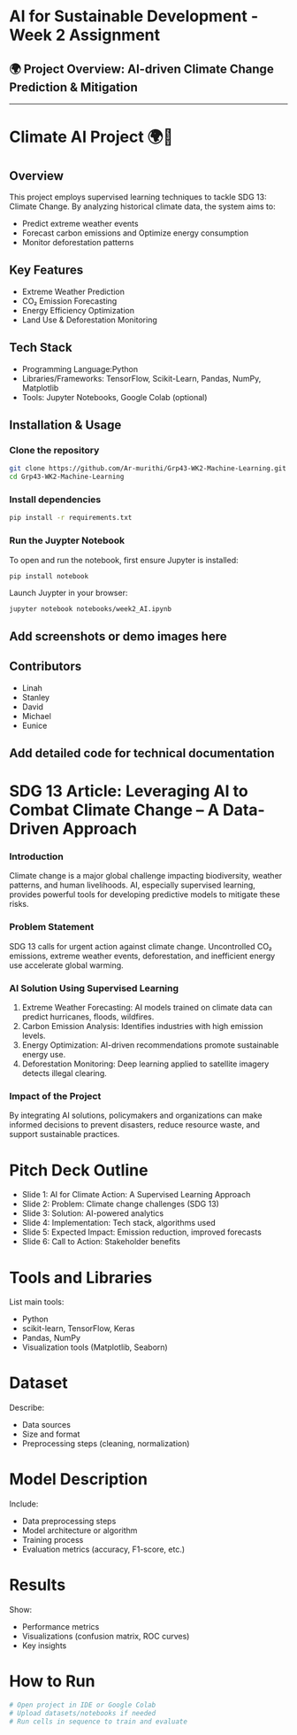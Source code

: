 # AI for Sustainable Development - Week 2 Assignment

## 🌍 Project Overview: AI-driven Climate Change Prediction & Mitigation

---

# Climate AI Project 🌍🔬

## Overview
This project employs supervised learning techniques to tackle SDG 13: Climate Change. By analyzing historical climate data, the system aims to:
- Predict extreme weather events
- Forecast carbon emissions and Optimize energy consumption
- Monitor deforestation patterns

## Key Features
- Extreme Weather Prediction 
- CO₂ Emission Forecasting  
- Energy Efficiency Optimization
- Land Use & Deforestation Monitoring 

## Tech Stack
- Programming Language:Python  
- Libraries/Frameworks: TensorFlow, Scikit-Learn, Pandas, NumPy, Matplotlib  
- Tools: Jupyter Notebooks, Google Colab (optional)  


## Installation & Usage

### Clone the repository
```bash
git clone https://github.com/Ar-murithi/Grp43-WK2-Machine-Learning.git
cd Grp43-WK2-Machine-Learning
```

### Install dependencies
```bash
pip install -r requirements.txt
```

### Run the Juypter Notebook
To open and run the notebook, first ensure Jupyter is installed:

```bash
pip install notebook
```

Launch Juypter in your browser:

    jupyter notebook notebooks/week2_AI.ipynb

## Add screenshots or demo images here


## Contributors
- Linah 
- Stanley
- David 
- Michael
- Eunice


## Add detailed code for technical documentation

# SDG 13 Article: Leveraging AI to Combat Climate Change – A Data-Driven Approach

### Introduction
Climate change is a major global challenge impacting biodiversity, weather patterns, and human livelihoods. AI, especially supervised learning, provides powerful tools for developing predictive models to mitigate these risks.

### Problem Statement 
SDG 13 calls for urgent action against climate change. Uncontrolled CO₂ emissions, extreme weather events, deforestation, and inefficient energy use accelerate global warming.

### AI Solution Using Supervised Learning 
1. Extreme Weather Forecasting: AI models trained on climate data can predict hurricanes, floods, wildfires.  
2. Carbon Emission Analysis: Identifies industries with high emission levels.  
3. Energy Optimization: AI-driven recommendations promote sustainable energy use.  
4. Deforestation Monitoring: Deep learning applied to satellite imagery detects illegal clearing.

### Impact of the Project  
By integrating AI solutions, policymakers and organizations can make informed decisions to prevent disasters, reduce resource waste, and support sustainable practices.

# Pitch Deck Outline

- Slide 1: AI for Climate Action: A Supervised Learning Approach
- Slide 2: Problem: Climate change challenges (SDG 13)  
- Slide 3: Solution: AI-powered analytics  
- Slide 4: Implementation: Tech stack, algorithms used  
- Slide 5: Expected Impact: Emission reduction, improved forecasts  
- Slide 6: Call to Action: Stakeholder benefits

# Tools and Libraries
List main tools:
- Python  
- scikit-learn, TensorFlow, Keras  
- Pandas, NumPy  
- Visualization tools (Matplotlib, Seaborn)  

# Dataset
Describe:
- Data sources  
- Size and format  
- Preprocessing steps (cleaning, normalization) 

# Model Description
Include:
- Data preprocessing steps  
- Model architecture or algorithm  
- Training process  
- Evaluation metrics (accuracy, F1-score, etc.)

# Results
Show:
- Performance metrics  
- Visualizations (confusion matrix, ROC curves)  
- Key insights  

# How to Run
```bash
# Open project in IDE or Google Colab
# Upload datasets/notebooks if needed
# Run cells in sequence to train and evaluate
```
